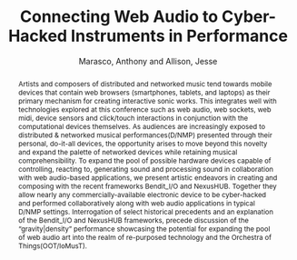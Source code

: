 ---
title: "Connecting Web Audio to Cyber-Hacked Instruments in Performance"
abstract: "Artists and composers of distributed and networked music tend towards mobile devices that contain web browsers (smartphones, tablets, and laptops) as their primary mechanism for creating interactive sonic works.  This integrates well with technologies explored at this conference such as web audio, web sockets, web midi, device sensors and click/touch interactions in conjunction with the computational devices themselves.  As audiences are increasingly exposed to distributed  & networked musical performances(D/NMP) presented through their personal, do-it-all devices, the opportunity arises to move beyond this novelty and expand the palette of networked devices while retaining musical comprehensibility. To expand the pool of possible hardware devices capable of controlling, reacting to, generating sound and processing sound in collaboration with web audio-based applications, we present artistic endeavors in creating and composing with the recent frameworks Bendit_I/O and NexusHUB. Together they allow nearly any commercially-available electronic device to be cyber-hacked and performed collaboratively along with web audio applications in typical D/NMP settings.  Interrogation of select historical precedents and an explanation of the Bendit_I/O and NexusHUB frameworks, precede discussion of the “gravity|density” performance showcasing the potential for expanding the pool of web audio art into the realm of re-purposed technology and the Orchestra of Things(OOT/IoMusT)."
address: "Trondheim, Norway"
booktitle: "Proceedings of the International Web Audio Conference"
editor: "Xambó, Anna and Martín, Sara R. and Roma, Gerard"
month: "December"
publisher: "NTNU"
series: "WAC '19"
pages: "119--122"
id: "2019_65"
author: "Marasco, Anthony and Allison, Jesse"
webAuthor: "Anthony Marasco, Jesse Allison"
track: "Talk"
year: "2019"
tags: year2019
media: https://youtu.be/py6wQ07YyCE
pdflink: "/_data/papers/pdf/2019/2019_65.pdf"
ISSN: "2663-5844"
---